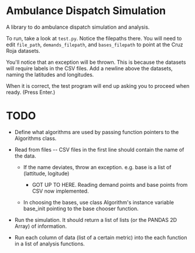 # Ambulance Dispatch Simulation

A library to do ambulance dispatch simulation and analysis. 

To run, take a look at `test.py`. Notice the filepaths there. You will need to edit 
`file_path`, `demands_filepath`, and `bases_filepath` to point at the Cruz Roja datasets. 

You'll notice that an exception will be thrown. This is because the datasets will require
labels in the CSV files. Add a newline above the datasets, naming the latitudes and longitudes.

When it is correct, the test program will end up asking you to proceed when ready. (Press Enter.) 

# TODO 

- Define what algorithms are used by passing function pointers to the Algorithms class. 

- Read from files -- CSV files in the first line should contain the name of the data.

	- If the name deviates, throw an exception. e.g. base is a list of (lattitude, logitude)
		- GOT UP TO HERE. Reading demand points and base points from CSV now implemented.

	- In choosing the bases, use class Algorithm's instance variable base_init pointing to the 
	base chooser function.

- Run the simulation. It should return a list of lists (or the PANDAS 2D Array) of information.

- Run each column of data (list of a certain metric) into the each function in a list of analysis functions.